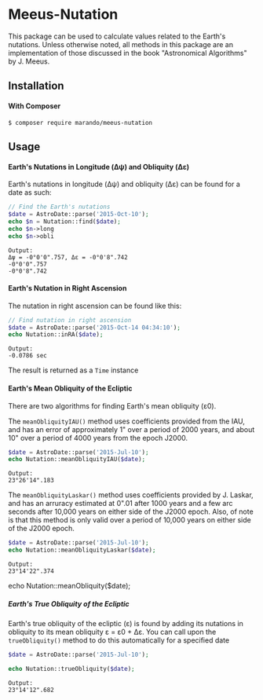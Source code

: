 Meeus-Nutation
==============

This package can be used to calculate values related to the Earth's nutations. Unless otherwise noted, all methods in this package are an implementation of those discussed in the book "Astronomical Algorithms" by J. Meeus.

Installation 
------------
#### With Composer

```
$ composer require marando/meeus-nutation
```


Usage
-----

#### Earth's Nutations in Longitude (Δψ) and Obliquity (Δε) 
Earth's nutations in longitude (Δψ) and obliquity (Δε) can be found for a date as such:
```php
// Find the Earth's nutations
$date = AstroDate::parse('2015-Oct-10');
echo $n = Nutation::find($date);
echo $n->long
echo $n->obli
```
```
Output:
Δψ = -0°0'0".757, Δε = -0°0'8".742
-0°0'0".757
-0°0'8".742
```

#### Earth's Nutation in Right Ascension
The nutation in right ascension can be found like this:
```php
// Find nutation in right ascension 
$date = AstroDate::parse('2015-Oct-14 04:34:10');
echo Nutation::inRA($date);
```
```
Output: 
-0.0786 sec
```
The result is returned as a `Time` instance

#### Earth's Mean Obliquity of the Ecliptic
There are two algorithms for finding Earth's mean obliquity (ε0). 

The `meanObliquityIAU()` method uses coefficients provided from the IAU, and has an error of approximately 1" over a period of 2000 years, and about 10" over a period of 4000 years from the epoch J2000.
```php
$date = AstroDate::parse('2015-Jul-10');
echo Nutation::meanObliquityIAU($date);
```
```
Output:
23°26'14".183
```

The `meanObliquityLaskar()` method uses coefficients provided by J. Laskar, and has an arruracy estimated at 0".01 after 1000 years and a few arc seconds after 10,000 years on either side of the J2000 epoch. Also, of note is that this method is only valid over a period of 10,000 years on either side of the J2000 epoch.
```php
$date = AstroDate::parse('2015-Jul-10');
echo Nutation::meanObliquityLaskar($date);
```
```
Output:
23°14'22".374
```

echo Nutation::meanObliquity($date);


##### Earth's True Obliquity of the Ecliptic
Earth's true obliquity of the ecliptic (ε) is found by adding its nutations in obliquity to its mean obliquity ε = ε0 + Δε. You can call upon the `trueObliquity()` method to do this automatically for a specified date
```php
$date = AstroDate::parse('2015-Jul-10');

echo Nutation::trueObliquity($date);
```
```
Output:
23°14'12".682
```
